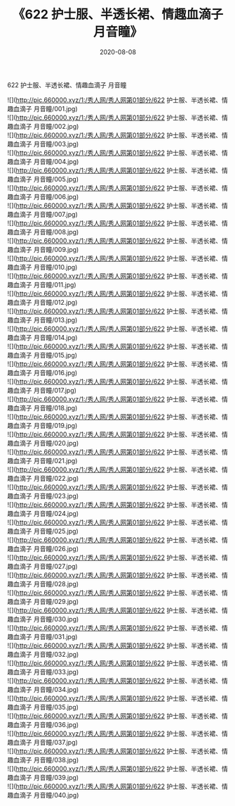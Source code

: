 ﻿---
layout: post
title:  《622 护士服、半透长裙、情趣血滴子 月音瞳》
date:   2020-08-08
img: http://pic.660000.xyz/1:/秀人网/秀人网第01部分/622 护士服、半透长裙、情趣血滴子 月音瞳/000.jpg
categories: [美女, 清纯, 唯美]
---

622 护士服、半透长裙、情趣血滴子 月音瞳

  ![](http://pic.660000.xyz/1:/秀人网/秀人网第01部分/622 护士服、半透长裙、情趣血滴子 月音瞳/001.jpg) <br> ![](http://pic.660000.xyz/1:/秀人网/秀人网第01部分/622 护士服、半透长裙、情趣血滴子 月音瞳/002.jpg) <br> ![](http://pic.660000.xyz/1:/秀人网/秀人网第01部分/622 护士服、半透长裙、情趣血滴子 月音瞳/003.jpg) <br> ![](http://pic.660000.xyz/1:/秀人网/秀人网第01部分/622 护士服、半透长裙、情趣血滴子 月音瞳/004.jpg) <br> ![](http://pic.660000.xyz/1:/秀人网/秀人网第01部分/622 护士服、半透长裙、情趣血滴子 月音瞳/005.jpg) <br> ![](http://pic.660000.xyz/1:/秀人网/秀人网第01部分/622 护士服、半透长裙、情趣血滴子 月音瞳/006.jpg) <br> ![](http://pic.660000.xyz/1:/秀人网/秀人网第01部分/622 护士服、半透长裙、情趣血滴子 月音瞳/007.jpg) <br> ![](http://pic.660000.xyz/1:/秀人网/秀人网第01部分/622 护士服、半透长裙、情趣血滴子 月音瞳/008.jpg) <br> ![](http://pic.660000.xyz/1:/秀人网/秀人网第01部分/622 护士服、半透长裙、情趣血滴子 月音瞳/009.jpg) <br> ![](http://pic.660000.xyz/1:/秀人网/秀人网第01部分/622 护士服、半透长裙、情趣血滴子 月音瞳/010.jpg) <br> ![](http://pic.660000.xyz/1:/秀人网/秀人网第01部分/622 护士服、半透长裙、情趣血滴子 月音瞳/011.jpg) <br> ![](http://pic.660000.xyz/1:/秀人网/秀人网第01部分/622 护士服、半透长裙、情趣血滴子 月音瞳/012.jpg) <br> ![](http://pic.660000.xyz/1:/秀人网/秀人网第01部分/622 护士服、半透长裙、情趣血滴子 月音瞳/013.jpg) <br> ![](http://pic.660000.xyz/1:/秀人网/秀人网第01部分/622 护士服、半透长裙、情趣血滴子 月音瞳/014.jpg) <br> ![](http://pic.660000.xyz/1:/秀人网/秀人网第01部分/622 护士服、半透长裙、情趣血滴子 月音瞳/015.jpg) <br> ![](http://pic.660000.xyz/1:/秀人网/秀人网第01部分/622 护士服、半透长裙、情趣血滴子 月音瞳/016.jpg) <br> ![](http://pic.660000.xyz/1:/秀人网/秀人网第01部分/622 护士服、半透长裙、情趣血滴子 月音瞳/017.jpg) <br> ![](http://pic.660000.xyz/1:/秀人网/秀人网第01部分/622 护士服、半透长裙、情趣血滴子 月音瞳/018.jpg) <br> ![](http://pic.660000.xyz/1:/秀人网/秀人网第01部分/622 护士服、半透长裙、情趣血滴子 月音瞳/019.jpg) <br> ![](http://pic.660000.xyz/1:/秀人网/秀人网第01部分/622 护士服、半透长裙、情趣血滴子 月音瞳/020.jpg) <br> ![](http://pic.660000.xyz/1:/秀人网/秀人网第01部分/622 护士服、半透长裙、情趣血滴子 月音瞳/021.jpg) <br> ![](http://pic.660000.xyz/1:/秀人网/秀人网第01部分/622 护士服、半透长裙、情趣血滴子 月音瞳/022.jpg) <br> ![](http://pic.660000.xyz/1:/秀人网/秀人网第01部分/622 护士服、半透长裙、情趣血滴子 月音瞳/023.jpg) <br> ![](http://pic.660000.xyz/1:/秀人网/秀人网第01部分/622 护士服、半透长裙、情趣血滴子 月音瞳/024.jpg) <br> ![](http://pic.660000.xyz/1:/秀人网/秀人网第01部分/622 护士服、半透长裙、情趣血滴子 月音瞳/025.jpg) <br> ![](http://pic.660000.xyz/1:/秀人网/秀人网第01部分/622 护士服、半透长裙、情趣血滴子 月音瞳/026.jpg) <br> ![](http://pic.660000.xyz/1:/秀人网/秀人网第01部分/622 护士服、半透长裙、情趣血滴子 月音瞳/027.jpg) <br> ![](http://pic.660000.xyz/1:/秀人网/秀人网第01部分/622 护士服、半透长裙、情趣血滴子 月音瞳/028.jpg) <br> ![](http://pic.660000.xyz/1:/秀人网/秀人网第01部分/622 护士服、半透长裙、情趣血滴子 月音瞳/029.jpg) <br> ![](http://pic.660000.xyz/1:/秀人网/秀人网第01部分/622 护士服、半透长裙、情趣血滴子 月音瞳/030.jpg) <br> ![](http://pic.660000.xyz/1:/秀人网/秀人网第01部分/622 护士服、半透长裙、情趣血滴子 月音瞳/031.jpg) <br> ![](http://pic.660000.xyz/1:/秀人网/秀人网第01部分/622 护士服、半透长裙、情趣血滴子 月音瞳/032.jpg) <br> ![](http://pic.660000.xyz/1:/秀人网/秀人网第01部分/622 护士服、半透长裙、情趣血滴子 月音瞳/033.jpg) <br> ![](http://pic.660000.xyz/1:/秀人网/秀人网第01部分/622 护士服、半透长裙、情趣血滴子 月音瞳/034.jpg) <br> ![](http://pic.660000.xyz/1:/秀人网/秀人网第01部分/622 护士服、半透长裙、情趣血滴子 月音瞳/035.jpg) <br> ![](http://pic.660000.xyz/1:/秀人网/秀人网第01部分/622 护士服、半透长裙、情趣血滴子 月音瞳/036.jpg) <br> ![](http://pic.660000.xyz/1:/秀人网/秀人网第01部分/622 护士服、半透长裙、情趣血滴子 月音瞳/037.jpg) <br> ![](http://pic.660000.xyz/1:/秀人网/秀人网第01部分/622 护士服、半透长裙、情趣血滴子 月音瞳/038.jpg) <br> ![](http://pic.660000.xyz/1:/秀人网/秀人网第01部分/622 护士服、半透长裙、情趣血滴子 月音瞳/039.jpg) <br> ![](http://pic.660000.xyz/1:/秀人网/秀人网第01部分/622 护士服、半透长裙、情趣血滴子 月音瞳/040.jpg) <br>